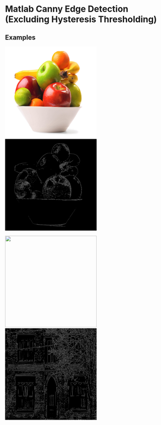 # Matlab Canny Edge Detection (Excluding Hysteresis Thresholding)

## Examples


<img src="bowl-of-fruit.jpg" width="300" height="300"> <img src="fruit-edges.png" width="300" height="300">

<img src="building.png" width="300" height="300"> <img src="building-edges.png" width="300" height="300">